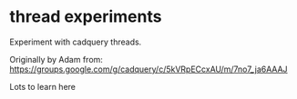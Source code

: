 # thread experiments

Experiment with cadquery threads.

Originally by Adam from: https://groups.google.com/g/cadquery/c/5kVRpECcxAU/m/7no7_ja6AAAJ

Lots to learn here
